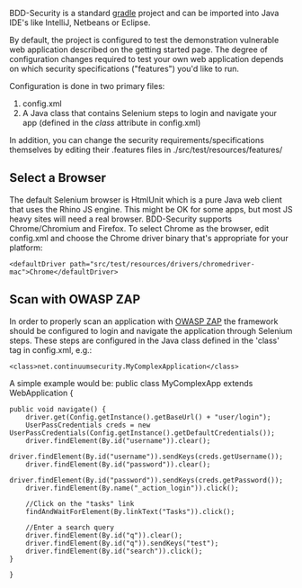 BDD-Security is a standard [gradle](http://gradle.org/) project and can be imported into Java IDE's like IntelliJ, Netbeans or Eclipse.

By default, the project is configured to test the demonstration vulnerable web application described on the getting started page.  The degree of configuration changes required to test your own web application depends on which security specifications ("features") you'd like to run.

Configuration is done in two primary files:

1. config.xml
1. A Java class that contains Selenium steps to login and navigate your app (defined in the _class_ attribute in config.xml)

In addition, you can change the security requirements/specifications themselves by editing their .features files in ./src/test/resources/features/

## Select a Browser
The default Selenium browser is HtmlUnit which is a pure Java web client that uses the Rhino JS engine. This might be OK for some apps, but most JS heavy sites will need a real browser.  BDD-Security supports Chrome/Chromium and Firefox.  To select Chrome as the browser, edit config.xml and choose the Chrome driver binary that's appropriate for your platform:

    <defaultDriver path="src/test/resources/drivers/chromedriver-mac">Chrome</defaultDriver>

## Scan with OWASP ZAP
In order to properly scan an application with [OWASP ZAP](https://www.owasp.org/index.php/OWASP_Zed_Attack_Proxy_Project) the framework should be configured to login and navigate the application through Selenium steps. These steps are configured in the Java class defined in the 'class' tag in config.xml, e.g.:

    <class>net.continuumsecurity.MyComplexApplication</class>

A simple example would be:
    public class MyComplexApp extends WebApplication {

    public void navigate() {
        driver.get(Config.getInstance().getBaseUrl() + "user/login");
        UserPassCredentials creds = new UserPassCredentials(Config.getInstance().getDefaultCredentials());
        driver.findElement(By.id("username")).clear();
        driver.findElement(By.id("username")).sendKeys(creds.getUsername());
        driver.findElement(By.id("password")).clear();
        driver.findElement(By.id("password")).sendKeys(creds.getPassword());
        driver.findElement(By.name("_action_login")).click();
        
        //Click on the "tasks" link
        findAndWaitForElement(By.linkText("Tasks")).click();
        
        //Enter a search query
        driver.findElement(By.id("q")).clear();
        driver.findElement(By.id("q")).sendKeys("test");
        driver.findElement(By.id("search")).click();
    }

    }


